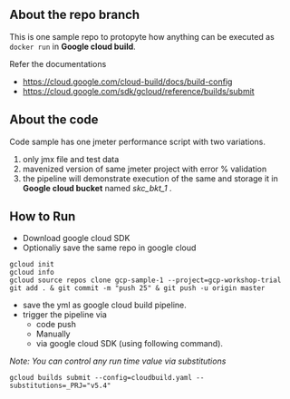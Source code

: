 ## About the repo branch
This is one sample repo to protopyte how anything can be executed as `docker run` in **Google cloud build**. 

Refer the documentations

- https://cloud.google.com/cloud-build/docs/build-config
- https://cloud.google.com/sdk/gcloud/reference/builds/submit

## About the code
Code sample has one jmeter performance script with two variations.
1. only jmx file and test data
2. mavenized version of same jmeter project with error % validation
3. the pipeline will demonstrate execution of the same and storage it in **Google cloud bucket** named _skc_bkt_1_ .

## How to Run
- Download google cloud SDK
- Optionaliy save the same repo in google cloud

```
gcloud init
gcloud info
gcloud source repos clone gcp-sample-1 --project=gcp-workshop-trial
git add . & git commit -m "push 25" & git push -u origin master

```

- save the yml as google cloud build pipeline.
- trigger the pipeline via 
    - code push 
    - Manually 
    - via google cloud SDK (using following command).
    
_Note: You can control any run time value via substitutions_
```
gcloud builds submit --config=cloudbuild.yaml --substitutions=_PRJ="v5.4"
```

